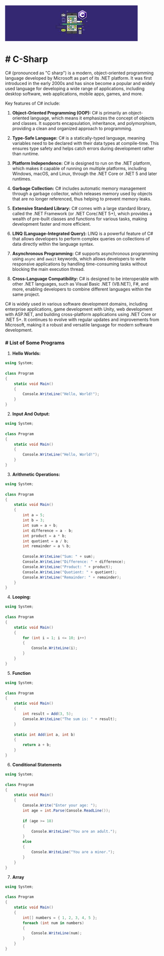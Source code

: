 ![C# banner](./Banner.jpeg)

# # C-Sharp
C# (pronounced as "C sharp") is a modern, object-oriented programming language developed by Microsoft as part of its .NET platform. It was first introduced in the early 2000s and has since become a popular and widely used language for developing a wide range of applications, including desktop software, web applications, mobile apps, games, and more.

Key features of C# include:

1. **Object-Oriented Programming (OOP):** C# is primarily an object-oriented language, which means it emphasizes the concept of objects and classes. It supports encapsulation, inheritance, and polymorphism, providing a clean and organized approach to programming.

2. **Type-Safe Language:** C# is a statically-typed language, meaning variables need to be declared with their data types at compile-time. This ensures type safety and helps catch errors during development rather than runtime.

3. **Platform Independence:** C# is designed to run on the .NET platform, which makes it capable of running on multiple platforms, including Windows, macOS, and Linux, through the .NET Core or .NET 5 and later runtimes.

4. **Garbage Collection:** C# includes automatic memory management through a garbage collector, which releases memory used by objects that are no longer referenced, thus helping to prevent memory leaks.

5. **Extensive Standard Library:** C# comes with a large standard library, called the .NET Framework (or .NET Core/.NET 5+), which provides a wealth of pre-built classes and functions for various tasks, making development faster and more efficient.

6. **LINQ (Language-Integrated Query):** LINQ is a powerful feature of C# that allows developers to perform complex queries on collections of data directly within the language syntax.

7. **Asynchronous Programming:** C# supports asynchronous programming using `async` and `await` keywords, which allows developers to write responsive applications by handling time-consuming tasks without blocking the main execution thread.

8. **Cross-Language Compatibility:** C# is designed to be interoperable with other .NET languages, such as Visual Basic .NET (VB.NET), F#, and more, enabling developers to combine different languages within the same project.

C# is widely used in various software development domains, including enterprise applications, game development with Unity, web development with ASP.NET, and building cross-platform applications using .NET Core or .NET 5+. It continues to evolve with regular updates and improvements from Microsoft, making it a robust and versatile language for modern software development.

### # List of Some Programs

1. **Hello Worlds:**
```csharp
using System;

class Program
{
    static void Main()
    {
        Console.WriteLine("Hello, World!");
    }
}

```

2. **Input And Output:**
```csharp
using System;

class Program
{
    static void Main()
    {
        Console.WriteLine("Hello, World!");
    }
}

```

3. **Arithmetic Operations:**

```csharp
using System;

class Program
{
    static void Main()
    {
        int a = 5;
        int b = 3;
        int sum = a + b;
        int difference = a - b;
        int product = a * b;
        int quotient = a / b;
        int remainder = a % b;

        Console.WriteLine("Sum: " + sum);
        Console.WriteLine("Difference: " + difference);
        Console.WriteLine("Product: " + product);
        Console.WriteLine("Quotient: " + quotient);
        Console.WriteLine("Remainder: " + remainder);
    }
}
```

4. **Looping:**

```csharp
using System;

class Program
{
    static void Main()
    {
        for (int i = 1; i <= 10; i++)
        {
            Console.WriteLine(i);
        }
    }
}

```

5. **Function**
```csharp 
using System;

class Program
{
    static void Main()
    {
        int result = Add(3, 5);
        Console.WriteLine("The sum is: " + result);
    }

    static int Add(int a, int b)
    {
        return a + b;
    }
}
```

6. **Conditional Statements**
```csharp
using System;

class Program
{
    static void Main()
    {
        Console.Write("Enter your age: ");
        int age = int.Parse(Console.ReadLine());

        if (age >= 18)
        {
            Console.WriteLine("You are an adult.");
        }
        else
        {
            Console.WriteLine("You are a minor.");
        }
    }
}

```

7. **Array**
```csharp 
using System;

class Program
{
    static void Main()
    {
        int[] numbers = { 1, 2, 3, 4, 5 };
        foreach (int num in numbers)
        {
            Console.WriteLine(num);
        }
    }
}
```
